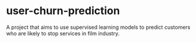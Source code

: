 # user-churn-prediction
A project that aims to use supervised learning models to predict customers who are likely to stop services in film industry. 
